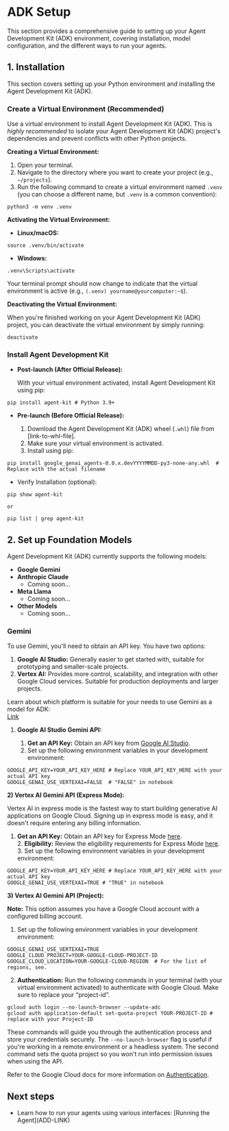 # ADK Setup

This section provides a comprehensive guide to setting up your Agent Development Kit (ADK) environment, covering installation, model configuration, and the different ways to run your agents.

## 1\. Installation

This section covers setting up your Python environment and installing the Agent Development Kit (ADK).

### Create a Virtual Environment (Recommended)

Use a virtual environment to install Agent Development Kit (ADK). This is *highly recommended* to isolate your Agent Development Kit (ADK) project's dependencies and prevent conflicts with other Python projects.

**Creating a Virtual Environment:**  
    
  1. Open your terminal.  
  2. Navigate to the directory where you want to create your project (e.g., `~/projects`).  
  3. Run the following command to create a virtual environment named `.venv` (you can choose a different name, but `.venv` is a common convention):

```
python3 -m venv .venv
```

**Activating the Virtual Environment:**  
    
  * **Linux/macOS:**

```
source .venv/bin/activate
```

  * **Windows:**

```
.venv\Scripts\activate
```

  Your terminal prompt should now change to indicate that the virtual environment is active (e.g., `(.venv) yourname@yourcomputer:~$`).


**Deactivating the Virtual Environment:**  
    
  When you're finished working on your Agent Development Kit (ADK) project, you can deactivate the virtual environment by simply running:

```
deactivate
```

### Install Agent Development Kit

* **Post-launch (After Official Release):**  
    
  With your virtual environment activated, install Agent Development Kit using pip:

```
pip install agent-kit # Python 3.9+
```

* **Pre-launch (Before Official Release):**  
    
  1. Download the Agent Development Kit (ADK) wheel (`.whl`) file from \[link-to-whl-file\].  
  2. Make sure your virtual environment is activated.  
  3. Install using pip:

```
pip install google_genai_agents-0.0.x.devYYYYMMDD-py3-none-any.whl  # Replace with the actual filename
```

  * Verify Installation (optional):

```
pip show agent-kit

or

pip list | grep agent-kit
```

### 


## 2\. Set up Foundation Models

Agent Development Kit (ADK) currently supports the following models:

* **Google Gemini**  
* **Anthropic Claude**  
  * Coming soon...  
* **Meta Llama**  
  * Coming soon...  
* **Other Models**  
  * Coming soon...

### Gemini

To use Gemini, you'll need to obtain an API key. You have two options:

1) **Google AI Studio:**  Generally easier to get started with, suitable for prototyping and smaller-scale projects.  
2) **Vertex AI:**  Provides more control, scalability, and integration with other Google Cloud services. Suitable for production deployments and larger projects.

Learn about which platform is suitable for your needs to use Gemini as a model for ADK:   
[Link](https://ai.google.dev/gemini-api/docs/migrate-to-cloud)

1) **Google AI Studio Gemini API:**

   1. **Get an API Key:** Obtain an API key from [Google AI Studio](https://aistudio.google.com/apikey).  
   2. Set up the following environment variables in your development environment:   
      

```
GOOGLE_API_KEY=YOUR_API_KEY_HERE # Replace YOUR_API_KEY_HERE with your actual API key
GOOGLE_GENAI_USE_VERTEXAI=FALSE  # "FALSE" in notebook 
```

**2\) Vertex AI Gemini API (Express Mode):**

Vertex AI in express mode is the fastest way to start building generative AI applications on Google Cloud. Signing up in express mode is easy, and it doesn't require entering any billing information. 

1. **Get an API Key:** Obtain an API key for Express Mode [here](https://cloud.google.com/vertex-ai/generative-ai/docs/start/express-mode/overview).  
   2. **Eligibility:** Review the eligibility requirements for Express Mode [here](https://cloud.google.com/vertex-ai/generative-ai/docs/start/express-mode/overview#eligibility).  
   3. Set up the following environment variables in your development environment: 

```
GOOGLE_API_KEY=YOUR_API_KEY_HERE # Replace YOUR_API_KEY_HERE with your actual API key
GOOGLE_GENAI_USE_VERTEXAI=TRUE # "TRUE" in notebook 
```

**3\) Vertex AI Gemini API (Project):**

**Note:** This option assumes you have a Google Cloud account with a configured billing account.


1. Set up the following environment variables in your development environment: 

```
GOOGLE_GENAI_USE_VERTEXAI=TRUE
GOOGLE_CLOUD_PROJECT=YOUR-GOOGLE-CLOUD-PROJECT-ID
GOOGLE_CLOUD_LOCATION=YOUR-GOOGLE-CLOUD-REGION  # For the list of regions, see.
```

2. **Authentication:**  Run the following commands in your terminal (with your virtual environment activated) to authenticate with Google Cloud. Make sure to replace your “project-id”.

```
gcloud auth login --no-launch-browser --update-adc
gcloud auth application-default set-quota-project YOUR-PROJECT-ID # replace with your Project-ID
```

These commands will guide you through the authentication process and store your credentials securely. The `--no-launch-browser` flag is useful if you're working in a remote environment or a headless system. The second command sets the quota project so you won't run into permission issues when using the API. 

Refer to the Google Cloud docs for more information on [Authentication](https://cloud.google.com/docs/authentication/set-up-adc-local-dev-environment).

## Next steps

* Learn how to run your agents using various interfaces: \[Running the Agent\](ADD-LINK) 
